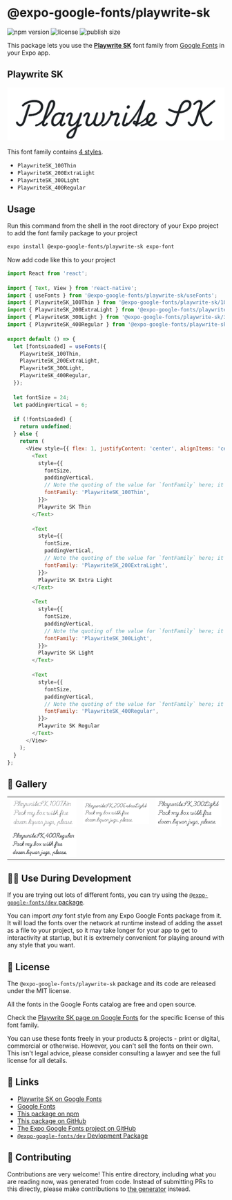 # @expo-google-fonts/playwrite-sk

![npm version](https://flat.badgen.net/npm/v/@expo-google-fonts/playwrite-sk)
![license](https://flat.badgen.net/github/license/expo/google-fonts)
![publish size](https://flat.badgen.net/packagephobia/install/@expo-google-fonts/playwrite-sk)

This package lets you use the [**Playwrite SK**](https://fonts.google.com/specimen/Playwrite+SK) font family from [Google Fonts](https://fonts.google.com/) in your Expo app.

## Playwrite SK

![Playwrite SK](./font-family.png)

This font family contains [4 styles](#-gallery).

- `PlaywriteSK_100Thin`
- `PlaywriteSK_200ExtraLight`
- `PlaywriteSK_300Light`
- `PlaywriteSK_400Regular`

## Usage

Run this command from the shell in the root directory of your Expo project to add the font family package to your project
```sh
expo install @expo-google-fonts/playwrite-sk expo-font
```

Now add code like this to your project
```js
import React from 'react';

import { Text, View } from 'react-native';
import { useFonts } from '@expo-google-fonts/playwrite-sk/useFonts';
import { PlaywriteSK_100Thin } from '@expo-google-fonts/playwrite-sk/100Thin';
import { PlaywriteSK_200ExtraLight } from '@expo-google-fonts/playwrite-sk/200ExtraLight';
import { PlaywriteSK_300Light } from '@expo-google-fonts/playwrite-sk/300Light';
import { PlaywriteSK_400Regular } from '@expo-google-fonts/playwrite-sk/400Regular';

export default () => {
  let [fontsLoaded] = useFonts({
    PlaywriteSK_100Thin,
    PlaywriteSK_200ExtraLight,
    PlaywriteSK_300Light,
    PlaywriteSK_400Regular,
  });

  let fontSize = 24;
  let paddingVertical = 6;

  if (!fontsLoaded) {
    return undefined;
  } else {
    return (
      <View style={{ flex: 1, justifyContent: 'center', alignItems: 'center' }}>
        <Text
          style={{
            fontSize,
            paddingVertical,
            // Note the quoting of the value for `fontFamily` here; it expects a string!
            fontFamily: 'PlaywriteSK_100Thin',
          }}>
          Playwrite SK Thin
        </Text>

        <Text
          style={{
            fontSize,
            paddingVertical,
            // Note the quoting of the value for `fontFamily` here; it expects a string!
            fontFamily: 'PlaywriteSK_200ExtraLight',
          }}>
          Playwrite SK Extra Light
        </Text>

        <Text
          style={{
            fontSize,
            paddingVertical,
            // Note the quoting of the value for `fontFamily` here; it expects a string!
            fontFamily: 'PlaywriteSK_300Light',
          }}>
          Playwrite SK Light
        </Text>

        <Text
          style={{
            fontSize,
            paddingVertical,
            // Note the quoting of the value for `fontFamily` here; it expects a string!
            fontFamily: 'PlaywriteSK_400Regular',
          }}>
          Playwrite SK Regular
        </Text>
      </View>
    );
  }
};

```

## 🔡 Gallery


||||
|-|-|-|
|![PlaywriteSK_100Thin](.//100Thin/PlaywriteSK_100Thin.ttf.png)|![PlaywriteSK_200ExtraLight](.//200ExtraLight/PlaywriteSK_200ExtraLight.ttf.png)|![PlaywriteSK_300Light](.//300Light/PlaywriteSK_300Light.ttf.png)||
|![PlaywriteSK_400Regular](.//400Regular/PlaywriteSK_400Regular.ttf.png)||||


## 👩‍💻 Use During Development

If you are trying out lots of different fonts, you can try using the [`@expo-google-fonts/dev` package](https://github.com/expo/google-fonts/tree/master/font-packages/dev#readme).

You can import *any* font style from any Expo Google Fonts package from it. It will load the fonts
over the network at runtime instead of adding the asset as a file to your project, so it may take longer
for your app to get to interactivity at startup, but it is extremely convenient
for playing around with any style that you want.

## 📖 License

The `@expo-google-fonts/playwrite-sk` package and its code are released under the MIT license.

All the fonts in the Google Fonts catalog are free and open source.

Check the [Playwrite SK page on Google Fonts](https://fonts.google.com/specimen/Playwrite+SK) for the specific license of this font family.

You can use these fonts freely in your products & projects - print or digital, commercial or otherwise. However, you can't sell the fonts on their own. This isn't legal advice, please consider consulting a lawyer and see the full license for all details.

## 🔗 Links

- [Playwrite SK on Google Fonts](https://fonts.google.com/specimen/Playwrite+SK)
- [Google Fonts](https://fonts.google.com/)
- [This package on npm](https://www.npmjs.com/package/@expo-google-fonts/playwrite-sk)
- [This package on GitHub](https://github.com/expo/google-fonts/tree/master/font-packages/playwrite-sk)
- [The Expo Google Fonts project on GitHub](https://github.com/expo/google-fonts)
- [`@expo-google-fonts/dev` Devlopment Package](https://github.com/expo/google-fonts/tree/master/font-packages/dev)

## 🤝 Contributing

Contributions are very welcome! This entire directory, including what you are reading now, was generated from code. Instead of submitting PRs to this directly, please make contributions to [the generator](https://github.com/expo/google-fonts/tree/master/packages/generator) instead.
